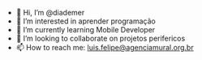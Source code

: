 - 👋 Hi, I’m @diademer
- 👀 I’m interested in  aprender programação
- 🌱 I’m currently learning  Mobile Developer
- 💞️ I’m looking to collaborate on  projetos perifericos 
- 📫 How to reach me: luis.felipe@agenciamural.org.br

<!---
diademer/diademer is a ✨ special ✨ repository because its `README.md` (this file) appears on your GitHub profile.
You can click the Preview link to take a look at your changes.
--->
